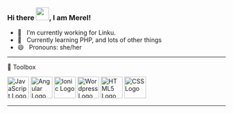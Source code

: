 ### Hi there <img src="https://raw.githubusercontent.com/MartinHeinz/MartinHeinz/master/wave.gif" width="30px">, I am Merel!

- 🏢 &nbsp; I’m currently working for Linku.
- 🌱 &nbsp; Currently learning PHP, and lots of other things
- 😄 &nbsp; Pronouns: she/her

---

🧰 Toolbox

<img src="https://cdn.freelogovectors.net/wp-content/uploads/2020/11/javascript_logo-768x873.png" alt="JavaScript Logo" width="auto" height="50"/> <img src="https://cdn.worldvectorlogo.com/logos/angular-icon-1.svg" alt="Angular Logo" width="50" height="50"/> <img src="https://upload.wikimedia.org/wikipedia/commons/thumb/d/d1/Ionic_Logo.svg/1280px-Ionic_Logo.svg.png" alt="Ionic Logo" width="auto" height="50"/> <img src="https://cdn.worldvectorlogo.com/logos/wordpress-blue.svg" alt="Wordpress Logo" width="50" height="50"/> <img src="https://cdn.worldvectorlogo.com/logos/html5.svg" alt="HTML5 Logo" width="auto" height="50"/> <img src="https://cdn.worldvectorlogo.com/logos/css3.svg" alt="CSS Logo" width="auto" height="50"/>

---


<!--
**Merel1988/merel1988** is a ✨ _special_ ✨ repository because its `README.md` (this file) appears on your GitHub profile.

Here are some ideas to get you started:

- 🔭 I’m currently working on ...
- 🌱 I’m currently learning ...
- 👯 I’m looking to collaborate on ...
- 🤔 I’m looking for help with ...
- 💬 Ask me about ...
- 📫 How to reach me: ...
- 😄 Pronouns: ...
- ⚡ Fun fact: ...
-->
